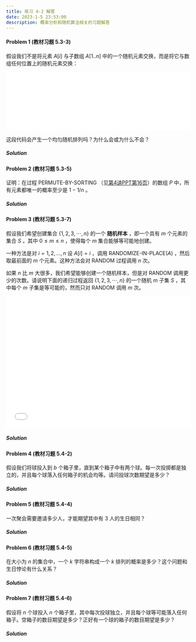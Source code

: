 ```yaml
---
title: 练习 4-2 解答
date: 2023-1-5 23:53:00
description: 概率分析和随机算法相关的习题解答
---
```


#### Problem 1 (教材习题 5.3-3)

假设我们不是将元素 $A[i]$ 与子数组 $A[1..n]$ 中的一个随机元素交换，而是将它与数组任何位置上的随机元素交换：

<iframe src="/pseudocode/lec4/permute-with-all.html" frameborder="no" marginwidth="0" width="100%" height="160px" marginheight="0" scrolling="auto"></iframe>

这段代码会产生一个均匀随机排列吗？为什么会或为什么不会？

##### Solution



#### Problem 2 (教材习题 5.3-5)

证明：在过程 PERMUTE-BY-SORTING （见[第4讲PPT第16页](/slides/lec04-probabilistic-analysis-and-randomized-algorithms.pdf#page=16)）的数组 $P$ 中，所有元素都唯一的概率至少是 $1 - 1/n$ 。

##### Solution



#### Problem 3 (教材习题 5.3-7)

假设我们希望创建集合 $\{1, 2, 3, \cdots, n\}$ 的一个 **随机样本** ，即一个具有 $m$ 个元素的集合 $S$ ，其中 $0 \le m \le n$ ，使得每个 $m$ 集合能够等可能地创建。

一种方法是对 $i = 1, 2, ..., n$ 设 $A[i] = i$ ，调用 $\text{RANDOMIZE-IN-PLACE}(A)$ ，然后取最前面的 $m$ 个元素。这种方法会对 $\text{RANDOM}$ 过程调用 $n$ 次。

如果 $n$ 比 $m$ 大很多，我们希望能够创建一个随机样本，但是对 $\text{RANDOM}$ 调用更少的次数。请说明下面的递归过程返回 $\{1, 2, 3, \cdots, n\}$ 的一个随机 $m$ 子集 $S$ ，其中每个 $m$ 子集是等可能的，然而只对 $\text{RANDOM}$ 调用 $m$ 次。

<iframe src="/pseudocode/lec4/random-sample.html" frameborder="no" marginwidth="0" width="100%" height="360px" marginheight="0" scrolling="auto"></iframe>

##### Solution



#### Problem 4 (教材习题 5.4-2)

假设我们将球投入到 $b$ 个箱子里，直到某个箱子中有两个球。每一次投掷都是独立的，并且每个球落入任何箱子的机会均等。请问投球次数期望是多少？

##### Solution



#### Problem 5 (教材习题 5.4-4)

一次聚会需要邀请多少人，才能期望其中有 $3$ 人的生日相同？

##### Solution



#### Problem 6 (教材习题 5.4-5)

在大小为 $n$ 的集合中，一个 $k$ 字符串构成一个 $k$ 排列的概率是多少？这个问题和生日悖论有什么关系？

##### Solution


#### Problem 7 (教材习题 5.4-6)

假设将 $n$ 个球投入 $n$ 个箱子里，其中每次投球独立，并且每个球等可能落入任何箱子。空箱子的数目期望是多少？正好有一个球的箱子的数目期望是多少？

##### Solution


